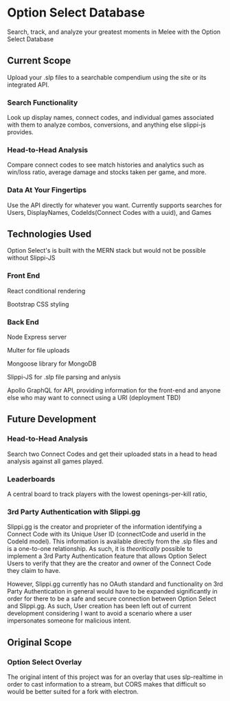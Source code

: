 # Option Select Database

Search, track, and analyze your greatest moments in Melee with the Option Select Database

## Current Scope

Upload your .slp files to a searchable compendium using the site or its integrated API. 

### **Search Functionality**

Look up display names, connect codes, and individual games associated with them to analyze combos, conversions, and anything else slippi-js provides.

### **Head-to-Head Analysis**

Compare connect codes to see match histories and analytics such as win/loss ratio, average damage and stocks taken per game, and more.

### **Data At Your Fingertips**

Use the API directly for whatever you want. Currently supports searches for Users, DisplayNames, CodeIds(Connect Codes with a uuid), and Games

## Technologies Used

Option Select's is built with the MERN stack but would not be possible without Slippi-JS

### **Front End**

React conditional rendering

Bootstrap CSS styling

### **Back End**

Node Express server

Multer for file uploads

Mongoose library for MongoDB

Slippi-JS for .slp file parsing and anlysis

Apollo GraphQL for API, providing information for the front-end and anyone else who may want to connect using a URI (deployment TBD)

## Future Development

### **Head-to-Head Analysis**

Search two Connect Codes and get their uploaded stats in a head to head analysis against all games played.

### **Leaderboards**

A central board to track players with the lowest openings-per-kill ratio, 

### **3rd Party Authentication with Slippi.gg**

Slippi.gg is the creator and proprieter of the information identifying a Connect Code with its Unique User ID (connectCode and userId in the CodeId model). This information is available directly from the .slp files and is a one-to-one relationship. As such, it is *theoritically* possible to implement a 3rd Party Authentication feature that allows Option Select Users to verify that they are the creator and owner of the Connect Code they claim to have.

However, Slippi.gg currently has no OAuth standard and functionality on 3rd Party Authentication in general would have to be expanded significantly in order for there to be a safe and secure connection between Option Select and Slippi.gg. As such, User creation has been left out of current development considering I want to avoid a scenario where a user impersonates someone for malicious intent.

## Original Scope

### Option Select Overlay

The original intent of this project was for an overlay that uses slp-realtime in order to cast information to a stream, but CORS makes that difficult so would be better suited for a fork with electron.

